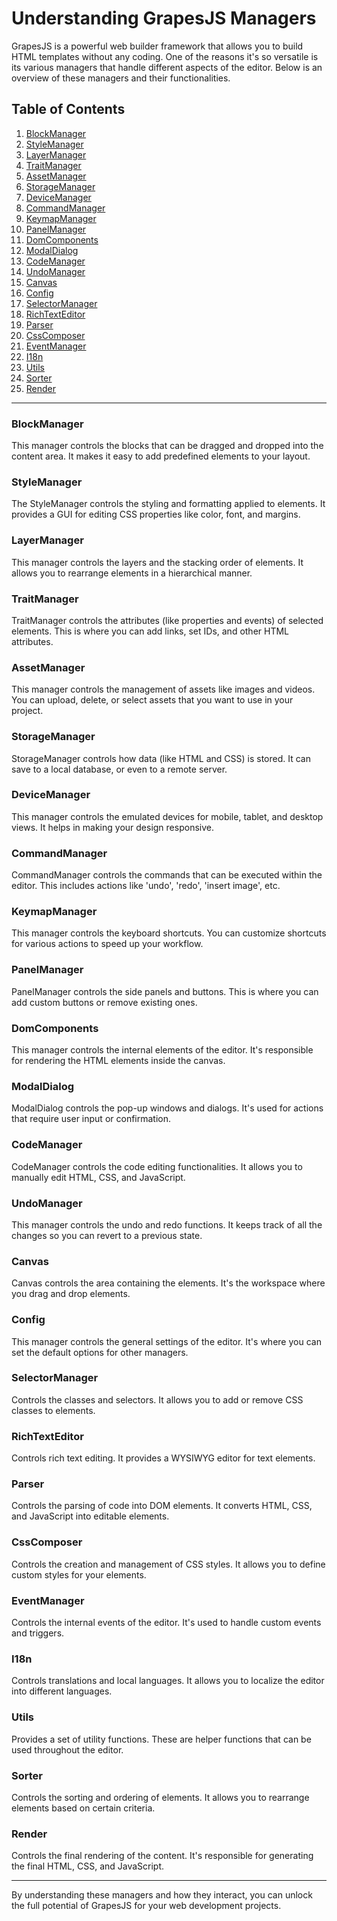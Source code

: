 # Understanding GrapesJS Managers

GrapesJS is a powerful web builder framework that allows you to build HTML templates without any coding. One of the reasons it's so versatile is its various managers that handle different aspects of the editor. Below is an overview of these managers and their functionalities.

## Table of Contents
1. [BlockManager](#BlockManager)
2. [StyleManager](#StyleManager)
3. [LayerManager](#LayerManager)
4. [TraitManager](#TraitManager)
5. [AssetManager](#AssetManager)
6. [StorageManager](#StorageManager)
7. [DeviceManager](#DeviceManager)
8. [CommandManager](#CommandManager)
9. [KeymapManager](#KeymapManager)
10. [PanelManager](#PanelManager)
11. [DomComponents](#DomComponents)
12. [ModalDialog](#ModalDialog)
13. [CodeManager](#CodeManager)
14. [UndoManager](#UndoManager)
15. [Canvas](#Canvas)
16. [Config](#Config)
17. [SelectorManager](#SelectorManager)
18. [RichTextEditor](#RichTextEditor)
19. [Parser](#Parser)
20. [CssComposer](#CssComposer)
21. [EventManager](#EventManager)
22. [I18n](#I18n)
23. [Utils](#Utils)
24. [Sorter](#Sorter)
25. [Render](#Render)

---

### BlockManager
This manager controls the blocks that can be dragged and dropped into the content area. It makes it easy to add predefined elements to your layout.

### StyleManager
The StyleManager controls the styling and formatting applied to elements. It provides a GUI for editing CSS properties like color, font, and margins.

### LayerManager
This manager controls the layers and the stacking order of elements. It allows you to rearrange elements in a hierarchical manner.

### TraitManager
TraitManager controls the attributes (like properties and events) of selected elements. This is where you can add links, set IDs, and other HTML attributes.

### AssetManager
This manager controls the management of assets like images and videos. You can upload, delete, or select assets that you want to use in your project.

### StorageManager
StorageManager controls how data (like HTML and CSS) is stored. It can save to a local database, or even to a remote server.

### DeviceManager
This manager controls the emulated devices for mobile, tablet, and desktop views. It helps in making your design responsive.

### CommandManager
CommandManager controls the commands that can be executed within the editor. This includes actions like 'undo', 'redo', 'insert image', etc.

### KeymapManager
This manager controls the keyboard shortcuts. You can customize shortcuts for various actions to speed up your workflow.

### PanelManager
PanelManager controls the side panels and buttons. This is where you can add custom buttons or remove existing ones.

### DomComponents
This manager controls the internal elements of the editor. It's responsible for rendering the HTML elements inside the canvas.

### ModalDialog
ModalDialog controls the pop-up windows and dialogs. It's used for actions that require user input or confirmation.

### CodeManager
CodeManager controls the code editing functionalities. It allows you to manually edit HTML, CSS, and JavaScript.

### UndoManager
This manager controls the undo and redo functions. It keeps track of all the changes so you can revert to a previous state.

### Canvas
Canvas controls the area containing the elements. It's the workspace where you drag and drop elements.

### Config
This manager controls the general settings of the editor. It's where you can set the default options for other managers.

### SelectorManager
Controls the classes and selectors. It allows you to add or remove CSS classes to elements.

### RichTextEditor
Controls rich text editing. It provides a WYSIWYG editor for text elements.

### Parser
Controls the parsing of code into DOM elements. It converts HTML, CSS, and JavaScript into editable elements.

### CssComposer
Controls the creation and management of CSS styles. It allows you to define custom styles for your elements.

### EventManager
Controls the internal events of the editor. It's used to handle custom events and triggers.

### I18n
Controls translations and local languages. It allows you to localize the editor into different languages.

### Utils
Provides a set of utility functions. These are helper functions that can be used throughout the editor.

### Sorter
Controls the sorting and ordering of elements. It allows you to rearrange elements based on certain criteria.

### Render
Controls the final rendering of the content. It's responsible for generating the final HTML, CSS, and JavaScript.

---

By understanding these managers and how they interact, you can unlock the full potential of GrapesJS for your web development projects.
